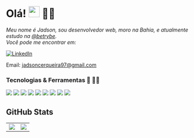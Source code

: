 # Olá! <img width="30px" height="30px" src="https://raw.githubusercontent.com/MartinHeinz/MartinHeinz/master/wave.gif"/> 👨‍💻

_Meu nome é Jadson, sou desenvolvedor web, moro na Bahia, e atualmente estudo na [@betrybe](https://www.betrybe.com/). <br>
Você pode me encontrar em:_

<a href="www.linkedin.com/in/jadsoncerqueira"><img alt="LinkedIn" src="https://img.shields.io/badge/LinkedIn-0077B5?style=for-the-badge&logo=linkedin&logoColor=white" /></a>

Email: jadsoncerqueira97@gmail.com


### Tecnologias & Ferramentas 👋 👨‍💻 ###

![](https://img.shields.io/badge/Git-E34F26?style=for-the-badge&logo=git&logoColor=white)
![](https://img.shields.io/badge/JavaScript-323330?style=for-the-badge&logo=javascript&logoColor=F7DF1E)
![](https://img.shields.io/badge/HTML5-E34F26?style=for-the-badge&logo=html5&logoColor=white)
![](https://img.shields.io/badge/CSS-239120?&style=for-the-badge&logo=css3&logoColor=white)
![](https://img.shields.io/badge/Python-14354C?style=for-the-badge&logo=python&logoColor=white)
![](https://img.shields.io/badge/React-20232A?style=for-the-badge&logo=react&logoColor=61DAFB)
![](https://img.shields.io/badge/Redux-593D88?style=for-the-badge&logo=redux&logoColor=white)
![](	https://img.shields.io/badge/Node.js-43853D?style=for-the-badge&logo=node.js&logoColor=white)
![](https://img.shields.io/badge/MySQL-00000F?style=for-the-badge&logo=mysql&logoColor=white)

## GitHub Stats

<table>
<tr><td>

  <a href="https://github.com/anuraghazra/github-readme-stats" rel="noopener noreferrer" target="_blank">
    <img align="center" src="https://github-readme-stats.vercel.app/api?username=jadsoncerqueira&show_icons=true&theme=blue-green" />
  </a>

</td><td>

  <a href="https://github.com/anuraghazra/github-readme-stats" rel="noopener noreferrer" target="_blank" target="_blank">
    <img align="center" src="https://github-readme-stats.vercel.app/api/top-langs/?username=jadsoncerqueira&layout=compact&theme=blue-green" />
  </a>

</td></tr>
</table>

